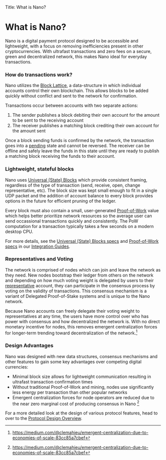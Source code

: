Title: What is Nano?

# What is Nano?

Nano is a digital payment protocol designed to be accessible and lightweight, with a focus on removing inefficiencies present in other cryptocurrencies. With ultrafast transactions and zero fees on a secure, green and decentralized network, this makes Nano ideal for everyday transactions.

### How do transactions work?

Nano utilizes the [Block Lattice](/glossary#block-lattice), a data-structure in which individual accounts control their own blockchain. This allows blocks to be added quickly without conflict and sent to the network for confirmation.

Transactions occur between accounts with two separate actions:

1. The sender publishes a block debiting their own account for the amount to be sent to the receiving account
1. The receiver publishes a matching block crediting their own account for the amount sent

Once a block sending funds is confirmed by the network, the transaction goes into a [pending](/glossary#pending) state and cannot be reversed. The receiver can be offline and safely leave the funds in this state until they are ready to publish a matching block receiving the funds to their account.

### Lightweight, stateful blocks

Nano uses [Universal (State) Blocks](/glossary#universal-blocks) which provide consistent framing, regardless of the type of transaction (send, receive, open, change representative, etc). The block size was kept small enough to fit in a single UDP packet and the addition of account balance to every block provides options in the future for efficient pruning of the ledger.

Every block must also contain a small, user-generated [Proof-of-Work](/glossary#proof-of-work-pow) value which helps better prioritize network resources so the average user can send occassional transactions quickly and consistently. The PoW computation for a transaction typically takes a few seconds on a modern desktop CPU.

For more details, see the [Universal (State) Blocks specs](/integration-guides/the-basics/#universal-state-blocks) and [Proof-of-Work specs](/integration-guides/the-basics/#proof-of-work) in our [Integration Guides](/integration-guides/the-basics/).

### Representatives and Voting

The network is comprised of nodes which can join and leave the network as they need. New nodes bootstrap their ledger from others on the network and depending on how much voting weight is delegated by users to their [representative](/glossary#representative) account, they can participate in the consensus process by voting on the validity of transactions. This consensus mechanism is a variant of Delegated Proof-of-Stake systems and is unique to the Nano network.

Because Nano accounts can freely delegate their voting weight to representatives at any time, the users have more control over who has power with consensus and how decentralized the network is. With no direct monetary incentive for nodes, this removes emergent centralization forces for longer-term trending toward decentralization of the network.[^1]

### Design Advantages
Nano was designed with new data structures, consensus mechanisms and other features to gain some key advantages over competing digital currencies:

* Minimal block size allows for lightweight communication resulting in ultrafast transaction confirmation times
* Without traditional Proof-of-Work and mining, nodes use significantly less energy per transaction than other popular networks
* Emergent centralization forces for node operators are reduced due to the near zero marginal cost of producing consensus in Nano [^1]

For a more detailed look at the design of various protocol features, head to over to the [Protocol Design Overview](/protocol-design/overview).

[^1]: https://medium.com/@clemahieu/emergent-centralization-due-to-economies-of-scale-83cc85a7cbef